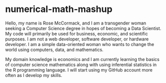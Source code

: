 # numerical-math-mashup
Hello, my name is Rose McCormack, and I am a transgender woman seeking a Computer Science degree in hopes of becoming a Data Scientist. My code will primarily be used for business, economic, and scientific purposes. I am not a web developer, software developer, or hardware developer. I am a simple data-oriented woman who wants to change the world using computers, data, and mathematics. 

My domain knowledge is economics and I am currently learning the basics of computer science mathematics along with using inferential statistics in the R programming language. I will start using my GitHub account more often as I develop my skills. 
